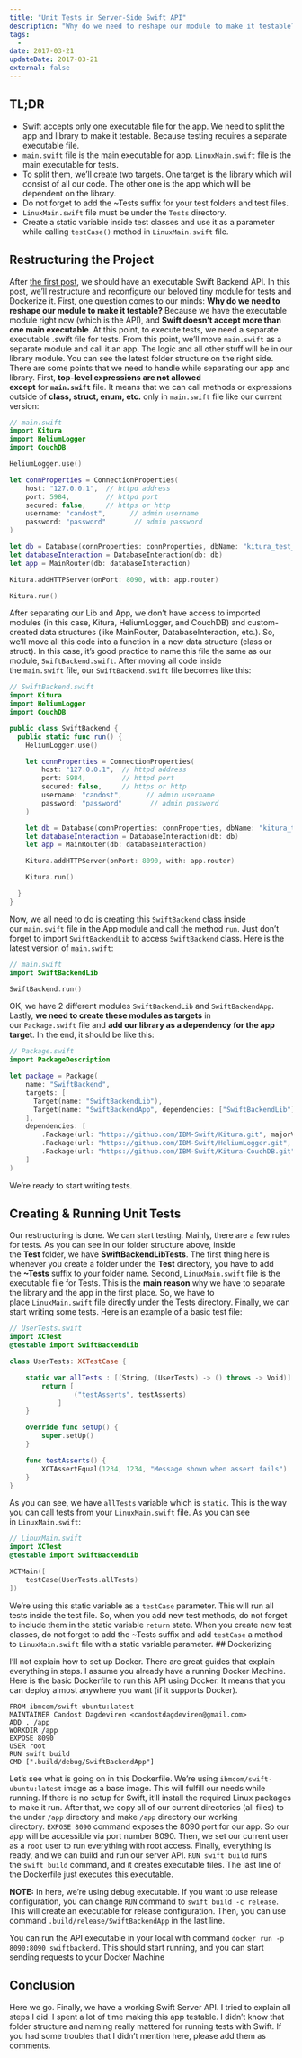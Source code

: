 ```yaml
---
title: "Unit Tests in Server-Side Swift API"
description: "Why do we need to reshape our module to make it testable?"
tags:
  -
date: 2017-03-21
updateDate: 2017-03-21
external: false
---
```


## TL;DR

- Swift accepts only one executable file for the app. We need to split the app and library to make it testable. Because testing requires a separate executable file.
- `main.swift` file is the main executable for app. `LinuxMain.swift` file is the main executable for tests.
- To split them, we’ll create two targets. One target is the library which will consist of all our code. The other one is the app which will be dependent on the library.
- Do not forget to add the ~Tests suffix for your test folders and test files.
- `LinuxMain.swift` file must be under the `Tests` directory.
- Create a static variable inside test classes and use it as a parameter while calling `testCase()` method in `LinuxMain.swift` file.

## Restructuring the Project

After [the first post](/new-horizons-with-server-side-swift), we should have an executable Swift Backend API. In this post, we’ll restructure and reconfigure our beloved tiny module for tests and Dockerize it. First, one question comes to our minds: **Why do we need to reshape our module to make it testable?** Because we have the executable module right now (which is the API), and **Swift doesn’t accept more than one main executable**. At this point, to execute tests, we need a separate executable .swift file for tests. From this point, we’ll move `main.swift` as a separate module and call it an app. The logic and all other stuff will be in our library module. You can see the latest folder structure on the right side. There are some points that we need to handle while separating our app and library. First, **top-level expressions are not allowed except** for **`main.swift`** file. It means that we can call methods or expressions outside of **class, struct, enum, etc.** only in `main.swift` file like our current version:

```swift
// main.swift
import Kitura
import HeliumLogger
import CouchDB

HeliumLogger.use()

let connProperties = ConnectionProperties(
    host: "127.0.0.1",  // httpd address
    port: 5984,         // httpd port
    secured: false,     // https or http
    username: "candost",      // admin username
    password: "password"       // admin password
)

let db = Database(connProperties: connProperties, dbName: "kitura_test_db")
let databaseInteraction = DatabaseInteraction(db: db)
let app = MainRouter(db: databaseInteraction)

Kitura.addHTTPServer(onPort: 8090, with: app.router)

Kitura.run()
```

After separating our Lib and App, we don’t have access to imported modules (in this case, Kitura, HeliumLogger, and CouchDB) and custom-created data structures (like MainRouter, DatabaseInteraction, etc.). So, we’ll move all this code into a function in a new data structure (class or struct). In this case, it’s good practice to name this file the same as our module, `SwiftBackend.swift`. After moving all code inside the `main.swift` file, our `SwiftBackend.swift` file becomes like this:

```swift
// SwiftBackend.swift
import Kitura
import HeliumLogger
import CouchDB

public class SwiftBackend {
  public static func run() {
    HeliumLogger.use()

    let connProperties = ConnectionProperties(
        host: "127.0.0.1",  // httpd address
        port: 5984,         // httpd port
        secured: false,     // https or http
        username: "candost",      // admin username
        password: "password"       // admin password
    )

    let db = Database(connProperties: connProperties, dbName: "kitura_test_db")
    let databaseInteraction = DatabaseInteraction(db: db)
    let app = MainRouter(db: databaseInteraction)

    Kitura.addHTTPServer(onPort: 8090, with: app.router)

    Kitura.run()

  }
}
```

Now, we all need to do is creating this `SwiftBackend` class inside our `main.swift` file in the App module and call the method `run`. Just don’t forget to import `SwiftBackendLib` to access `SwiftBackend` class. Here is the latest version of `main.swift`:

```swift
// main.swift
import SwiftBackendLib

SwiftBackend.run()
```

OK, we have 2 different modules `SwiftBackendLib` and `SwiftBackendApp`. Lastly, **we need to create these modules as targets** in our `Package.swift` file and **add our library as a dependency for the app target**. In the end, it should be like this:

```swift
// Package.swift
import PackageDescription

let package = Package(
    name: "SwiftBackend",
    targets: [
      Target(name: "SwiftBackendLib"),
      Target(name: "SwiftBackendApp", dependencies: ["SwiftBackendLib"])
    ],
    dependencies: [
        .Package(url: "https://github.com/IBM-Swift/Kitura.git", majorVersion: 1, minor: 4),
        .Package(url: "https://github.com/IBM-Swift/HeliumLogger.git", majorVersion: 1, minor: 4),
        .Package(url: "https://github.com/IBM-Swift/Kitura-CouchDB.git", majorVersion: 1, minor: 4)
    ]
)
```

We’re ready to start writing tests.

## Creating & Running Unit Tests

Our restructuring is done. We can start testing. Mainly, there are a few rules for tests. As you can see in our folder structure above, inside the **Test** folder, we have **SwiftBackendLibTests**. The first thing here is whenever you create a folder under the **Test** directory, you have to add the **~Tests** suffix to your folder name. Second, `LinuxMain.swift` file is the executable file for Tests. This is the **main reason** why we have to separate the library and the app in the first place. So, we have to place `LinuxMain.swift` file directly under the Tests directory. Finally, we can start writing some tests. Here is an example of a basic test file:

```swift
// UserTests.swift
import XCTest
@testable import SwiftBackendLib

class UserTests: XCTestCase {

    static var allTests : [(String, (UserTests) -> () throws -> Void)] {
        return [
                ("testAsserts", testAsserts)
            ]
    }

    override func setUp() {
        super.setUp()
    }

    func testAsserts() {
        XCTAssertEqual(1234, 1234, "Message shown when assert fails")
    }
}
```

As you can see, we have `allTests` variable which is `static`. This is the way you can call tests from your `LinuxMain.swift` file. As you can see in `LinuxMain.swift`:

```swift
// LinuxMain.swift
import XCTest
@testable import SwiftBackendLib

XCTMain([
    testCase(UserTests.allTests)
])
```

We’re using this static variable as a `testCase` parameter. This will run all tests inside the test file. So, when you add new test methods, do not forget to include them in the static variable `return` state. When you create new test classes, do not forget to add the ~Tests suffix and add `testCase` a method to `LinuxMain.swift` file with a static variable parameter. ## Dockerizing

I’ll not explain how to set up Docker. There are great guides that explain everything in steps. I assume you already have a running Docker Machine. Here is the basic Dockerfile to run this API using Docker. It means that you can deploy almost anywhere you want (if it supports Docker).

```
FROM ibmcom/swift-ubuntu:latest
MAINTAINER Candost Dagdeviren <candostdagdeviren@gmail.com>
ADD . /app
WORKDIR /app
EXPOSE 8090
USER root
RUN swift build
CMD [".build/debug/SwiftBackendApp"]
```

Let’s see what is going on in this Dockerfile. We’re using `ibmcom/swift-ubuntu:latest` image as a base image. This will fulfill our needs while running. If there is no setup for Swift, it’ll install the required Linux packages to make it run. After that, we copy all of our current directories (all files) to the under `/app` directory and make `/app` directory our working directory. `EXPOSE 8090` command exposes the 8090 port for our app. So our app will be accessible via port number 8090. Then, we set our current user as a `root` user to run everything with root access. Finally, everything is ready, and we can build and run our server API. `RUN swift build` runs the `swift build` command, and it creates executable files. The last line of the Dockerfile just executes this executable.

**NOTE:** In here, we’re using debug executable. If you want to use release configuration, you can change `RUN` command to `swift build -c release`. This will create an executable for release configuration. Then, you can use command `.build/release/SwiftBackendApp` in the last line.

You can run the API executable in your local with command `docker run -p 8090:8090 swiftbackend`. This should start running, and you can start sending requests to your Docker Machine

## Conclusion

Here we go. Finally, we have a working Swift Server API. I tried to explain all steps I did. I spent a lot of time making this app testable. I didn’t know that folder structure and naming really mattered for running tests with Swift. If you had some troubles that I didn’t mention here, please add them as comments.
